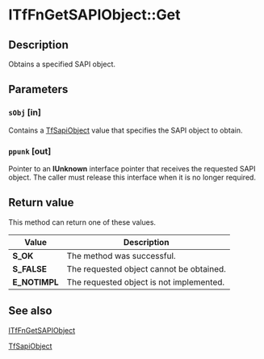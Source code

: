 # ITfFnGetSAPIObject::Get

## Description

Obtains a specified SAPI object.

## Parameters

### `sObj` [in]

Contains a [TfSapiObject](https://learn.microsoft.com/windows/win32/api/ctffunc/ne-ctffunc-tfsapiobject) value that specifies the SAPI object to obtain.

### `ppunk` [out]

Pointer to an **IUnknown** interface pointer that receives the requested SAPI object. The caller must release this interface when it is no longer required.

## Return value

This method can return one of these values.

| Value | Description |
| --- | --- |
| **S_OK** | The method was successful. |
| **S_FALSE** | The requested object cannot be obtained. |
| **E_NOTIMPL** | The requested object is not implemented. |

## See also

[ITfFnGetSAPIObject](https://learn.microsoft.com/windows/desktop/api/ctffunc/nn-ctffunc-itffngetsapiobject)

[TfSapiObject](https://learn.microsoft.com/windows/win32/api/ctffunc/ne-ctffunc-tfsapiobject)